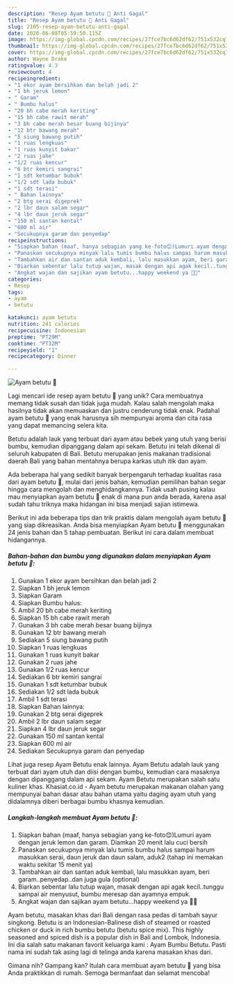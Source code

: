 ```yaml
---
description: "Resep Ayam betutu 🍗 Anti Gagal"
title: "Resep Ayam betutu 🍗 Anti Gagal"
slug: 2105-resep-ayam-betutu-anti-gagal
date: 2020-06-08T05:59:50.115Z
image: https://img-global.cpcdn.com/recipes/27fce7bc6d62df62/751x532cq70/ayam-betutu-🍗-foto-resep-utama.jpg
thumbnail: https://img-global.cpcdn.com/recipes/27fce7bc6d62df62/751x532cq70/ayam-betutu-🍗-foto-resep-utama.jpg
cover: https://img-global.cpcdn.com/recipes/27fce7bc6d62df62/751x532cq70/ayam-betutu-🍗-foto-resep-utama.jpg
author: Wayne Drake
ratingvalue: 4.3
reviewcount: 4
recipeingredient:
- "1 ekor ayam bersihkan dan belah jadi 2"
- "1 bh jeruk lemon"
- " Garam"
- " Bumbu halus"
- "20 bh cabe merah keriting"
- "15 bh cabe rawit merah"
- "3 bh cabe merah besar buang bijinya"
- "12 btr bawang merah"
- "5 siung bawang putih"
- "1 ruas lengkuas"
- "1 ruas kunyit bakar"
- "2 ruas jahe"
- "1/2 ruas kencur"
- "6 btr kemiri sangrai"
- "1 sdt ketumbar bubuk"
- "1/2 sdt lada bubuk"
- "1 sdt terasi"
- " Bahan lainnya"
- "2 btg serai digeprek"
- "2 lbr daun salam segar"
- "4 lbr daun jeruk segar"
- "150 ml santan kental"
- "600 ml air"
- "Secukupnya garam dan penyedap"
recipeinstructions:
- "Siapkan bahan (maaf, hanya sebagian yang ke-foto😊)Lumuri ayam dengan jeruk lemon dan garam. Diamkan 20 menit lalu cuci bersih"
- "Panaskan secukupnya minyak lalu tumis bumbu halus sampai harum masukkan serai, daun jeruk dan daun salam, aduk2 (tahap ini memakan waktu sekitar 15 menit ya)"
- "Tambahkan air dan santan aduk kembali, lalu masukkan ayam, beri garam..penyedap..dan juga gula (optional)"
- "Biarkan sebentar lalu tutup wajan, masak dengan api agak kecil..tunggu sampai air menyusut, bumbu meresap dan ayamnya empuk."
- "Angkat wajan dan sajikan ayam betutu...happy weekend ya 🤗😊"
categories:
- Resep
tags:
- ayam
- betutu

katakunci: ayam betutu 
nutrition: 241 calories
recipecuisine: Indonesian
preptime: "PT29M"
cooktime: "PT32M"
recipeyield: "1"
recipecategory: Dinner

---
```



![Ayam betutu 🍗](https://img-global.cpcdn.com/recipes/27fce7bc6d62df62/751x532cq70/ayam-betutu-🍗-foto-resep-utama.jpg)

Lagi mencari ide resep ayam betutu 🍗 yang unik? Cara membuatnya memang tidak susah dan tidak juga mudah. Kalau salah mengolah maka hasilnya tidak akan memuaskan dan justru cenderung tidak enak. Padahal ayam betutu 🍗 yang enak harusnya sih mempunyai aroma dan cita rasa yang dapat memancing selera kita.

Betutu adalah lauk yang terbuat dari ayam atau bebek yang utuh yang berisi bumbu, kemudian dipanggang dalam api sekam. Betutu ini telah dikenal di seluruh kabupaten di Bali. Betutu merupakan jenis makanan tradisional daerah Bali yang bahan mentahnya berupa karkas utuh itik dan ayam.

Ada beberapa hal yang sedikit banyak berpengaruh terhadap kualitas rasa dari ayam betutu 🍗, mulai dari jenis bahan, kemudian pemilihan bahan segar hingga cara mengolah dan menghidangkannya. Tidak usah pusing kalau mau menyiapkan ayam betutu 🍗 enak di mana pun anda berada, karena asal sudah tahu triknya maka hidangan ini bisa menjadi sajian istimewa.


Berikut ini ada beberapa tips dan trik praktis dalam mengolah ayam betutu 🍗 yang siap dikreasikan. Anda bisa menyiapkan Ayam betutu 🍗 menggunakan 24 jenis bahan dan 5 tahap pembuatan. Berikut ini cara dalam membuat hidangannya.

<!--inarticleads1-->

##### Bahan-bahan dan bumbu yang digunakan dalam menyiapkan Ayam betutu 🍗:

1. Gunakan 1 ekor ayam bersihkan dan belah jadi 2
1. Siapkan 1 bh jeruk lemon
1. Siapkan  Garam
1. Siapkan  Bumbu halus:
1. Ambil 20 bh cabe merah keriting
1. Siapkan 15 bh cabe rawit merah
1. Gunakan 3 bh cabe merah besar buang bijinya
1. Gunakan 12 btr bawang merah
1. Sediakan 5 siung bawang putih
1. Siapkan 1 ruas lengkuas
1. Gunakan 1 ruas kunyit bakar
1. Gunakan 2 ruas jahe
1. Gunakan 1/2 ruas kencur
1. Sediakan 6 btr kemiri sangrai
1. Gunakan 1 sdt ketumbar bubuk
1. Sediakan 1/2 sdt lada bubuk
1. Ambil 1 sdt terasi
1. Siapkan  Bahan lainnya:
1. Gunakan 2 btg serai digeprek
1. Ambil 2 lbr daun salam segar
1. Siapkan 4 lbr daun jeruk segar
1. Gunakan 150 ml santan kental
1. Siapkan 600 ml air
1. Sediakan Secukupnya garam dan penyedap


Lihat juga resep Ayam Betutu enak lainnya. Ayam Betutu adalah lauk yang terbuat dari ayam utuh dan diisi dengan bumbu, kemudian cara masaknya dengan dipanggang dalam api sekam. Ayam Betutu merupakan salah satu kuliner khas. Khasiat.co.id - Ayam betutu merupakan makanan olahan yang mempunyai bahan dasar atau bahan utama yaitu daging ayam utuh yang didalamnya diberi berbagai bumbu khasnya kemudian. 

<!--inarticleads2-->

##### Langkah-langkah membuat Ayam betutu 🍗:

1. Siapkan bahan (maaf, hanya sebagian yang ke-foto😊)Lumuri ayam dengan jeruk lemon dan garam. Diamkan 20 menit lalu cuci bersih
1. Panaskan secukupnya minyak lalu tumis bumbu halus sampai harum masukkan serai, daun jeruk dan daun salam, aduk2 (tahap ini memakan waktu sekitar 15 menit ya)
1. Tambahkan air dan santan aduk kembali, lalu masukkan ayam, beri garam..penyedap..dan juga gula (optional)
1. Biarkan sebentar lalu tutup wajan, masak dengan api agak kecil..tunggu sampai air menyusut, bumbu meresap dan ayamnya empuk.
1. Angkat wajan dan sajikan ayam betutu...happy weekend ya 🤗😊


Ayam betutu, masakan khas dari Bali dengan rasa pedas di tambah sayur singkong. Betutu is an Indonesian-Balinese dish of steamed or roasted chicken or duck in rich bumbu betutu (betutu spice mix). This highly seasoned and spiced dish is a popular dish in Bali and Lombok, Indonesia. Ini dia salah satu makanan favorit keluarga kami : Ayam Bumbu Betutu. Pasti nama ini sudah tak asing lagi di telinga anda karena masakan khas dari. 

Gimana nih? Gampang kan? Itulah cara membuat ayam betutu 🍗 yang bisa Anda praktikkan di rumah. Semoga bermanfaat dan selamat mencoba!
